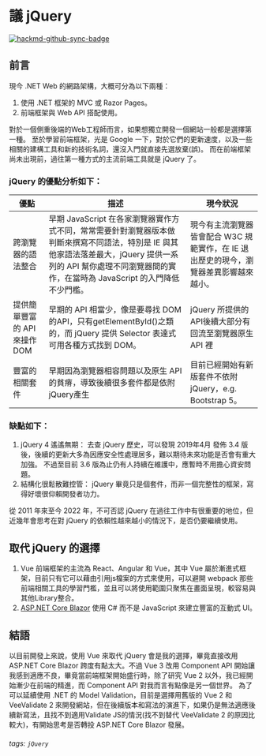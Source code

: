 # 議 jQuery

[![hackmd-github-sync-badge](https://hackmd.io/-PuXHc7GSkG816BBU3BW5w/badge)](https://hackmd.io/-PuXHc7GSkG816BBU3BW5w)


## 前言
現今 .NET Web 的網路架構，大概可分為以下兩種：
1. 使用 .NET 框架的 MVC 或 Razor Pages。
2. 前端框架與 Web API 搭配使用。

對於一個側重後端的Web工程師而言，如果想獨立開發一個網站一般都是選擇第一種。
至於學習前端框架，光是 Google 一下，對於它們的更新速度，以及一些相關的建構工具和新的技術名詞，還沒入門就直接先選放棄(誤)。
而在前端框架尚未出現前，過往第一種方式的主流前端工具就是 jQuery 了。

### jQuery 的優點分析如下：

| 優點 | 描述 | 現今狀況 |
| -------- | -------- | -------- |
| 跨瀏覽器的語法整合 | 早期 JavaScript 在各家瀏覽器實作方式不同，常常需要針對瀏覽器版本做判斷來撰寫不同語法，特別是 IE 與其他家語法落差最大，jQuery 提供一系列的 API 幫你處理不同瀏覽器間的實作，在當時為 JavaScript 的入門降低不少門檻。     | 現今有主流瀏覽器皆會配合 W3C 規範實作，在 IE 退出歷史的現今，瀏覽器差異影響越來越小。 |
| 提供簡單豐富的 API 來操作 DOM | 早期的 API 相當少，像是要尋找 DOM 的API，只有getElementById()之類的，而 jQuery 提供 Selector 表達式 可用各種方式找到 DOM。 | jQuery 所提供的API後續大部分有回流至瀏覽器原生 API 裡 | jQuery 所提供的API後續大部分有回流至瀏覽器原生 API 裡 |
| 豐富的相關套件 | 早期因為瀏覽器相容問題以及原生 API 的貧瘠，導致後續很多套件都是依附 jQuery產生 | 目前已經開始有新版套件不依附 jQuery，e.g. Bootstrap 5。 |

### 缺點如下：
1. jQuery 4 遙遙無期：
    去查 jQuery 歷史，可以發現 2019年4月 發佈 3.4 版後，後續的更新大多為因應安全性處理居多，難以期待未來功能是否會有重大加強。
不過至目前 3.6 版為止仍有人持續在維護中，應暫時不用擔心資安問題。
2. 結構化很鬆散難控管：
    jQuery 畢竟只是個套件，而非一個完整性的框架，寫得好壞很仰賴開發者功力。

從 2011 年來至今 2022 年，不可否認 jQuery 在過往工作中有很重要的地位，但近幾年會思考在對 jQuery 的依賴性越來越小的情況下，是否仍要繼續使用。

## 取代 jQuery 的選擇
1. Vue
    前端框架的主流為 React、Angular 和 Vue，其中 Vue 屬於漸進式框架，目前只有它可以藉由引用js檔案的方式來使用，可以避開 webpack 那些前端相關工具的學習門檻，並且可以將使用範圍只聚焦在畫面呈現，較容易與其他Library整合。
2. [ASP.NET Core Blazor](https://learn.microsoft.com/zh-tw/aspnet/core/blazor/?view=aspnetcore-6.0)
    使用 C# 而不是 JavaScript 來建立豐富的互動式 UI。
    
## 結語
以目前開發上來說，使用 Vue 來取代 jQuery 會是我的選擇，畢竟直接改用 ASP.NET Core Blazor 跨度有點太大。不過 Vue 3 改用 Component API 開始讓我感到適應不良，畢竟當前端框架開始盛行時，除了研究 Vue 2 以外，我已經開始漸少在前端的精進，而 Component API 對我而言有點像是另一個世界。
為了可以延續使用 .NET 的 Model Validation，目前是選擇用舊版的 Vue 2 和 VeeValidate 2 來開發網站，但在後續版本和寫法的演進下，如果仍是無法適應後續新寫法，且找不到適用Validate JS的情況(找不到替代 VeeValidate 2 的原因比較大)，有開始思考是否轉投 ASP.NET Core Blazor 發展。

###### tags: `jQuery`